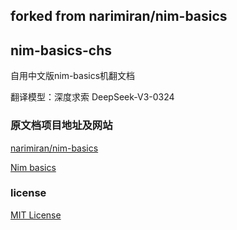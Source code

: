 ## forked from narimiran/nim-basics
## nim-basics-chs
自用中文版nim-basics机翻文档

翻译模型：深度求索 DeepSeek-V3-0324


### 原文档项目地址及网站

[narimiran/nim-basics](https://github.com/narimiran/nim-basics)

[Nim basics](https://narimiran.github.io/nim-basics/) 

### license
[MIT License](LICENSE.txt)
